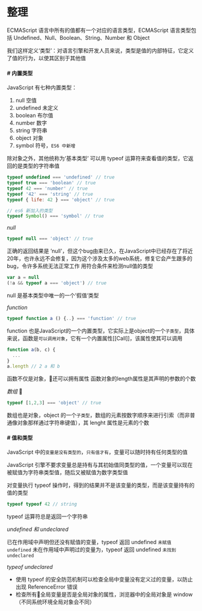 # 整理

ECMAScript 语言中所有的值都有一个对应的语言类型，ECMAScript 语言类型包括 Undefined、Null、Boolean、String、Number 和 Object

我们这样定义‘类型’：对语言引擎和开发人员来说，类型是值的内部特征，它定义了值的行为，以使其区别于其他值

#### **_#_** 内置类型

JavaScript 有七种内置类型：

1. null 空值
2. undefined 未定义
3. boolean 布尔值
4. number 数字
5. string 字符串
6. object 对象
7. symbol 符号，`ES6 中新增`

除对象之外，其他统称为‘基本类型’
可以用 typeof 运算符来查看值的类型，它返回的是类型的字符串值
```js
typeof undefined === 'undefined' // true
typeof true === 'boolean' // true
typeof 42 === 'number' // true
typeof '42' === 'string' // true
typeof { life: 42 } === 'object' // true

// es6 新加入的类型
typeof Symbol() === 'symbol' // true
```

_null_
```js
typeof null === 'object' // true
```
正确的返回结果是 ’null'，但这个bug由来已久，在JavaScript中已经存在了将近20年，也许永远不会修复，因为这个涉及太多的web系统，修复它会产生跟多的bug，令许多系统无法正常工作
用符合条件来检测null值的类型
```js
var a = null
(!a && typeof a === 'object') // true
```
null 是基本类型中唯一的一个’假值‘类型

_function_

```js
typeof function a () {..} === 'function' // true
```
function 也是JavaScript的一个内置类型，它实际上是object的一个`子类型`，具体来说，函数是`可以调用对象`，它有一个内置属性[[Call\]]，该属性使其可以调用

```js
function a(b, c) {
  ...
}
a.length // 2 a 和 b
```
函数不仅是对象，还可以拥有属性
函数对象的length属性是其声明的参数的个数

_数组_

```js
typeof [1,2,3] === 'object' // true
```
数组也是对象，object 的一个`子类型`，数组的元素按数字顺序来进行引索（而非普通像对象那样通过字符串键值），其 lenght 属性是元素的个数

#### **_#_** 值和类型

JavaScript 中的`变量是没有类型的`，`只有值才有`，变量可以随时持有任何类型的值

JavaScript 引擎不要求变量总是持有与其初始值同类型的值，一个变量可以现在被赋值为字符串类型值，随后又被赋值为数字类型值

对变量执行 typeof 操作时，得到的结果并不是该变量的类型，而是该变量持有的值的类型

```js
typeof typeof 42 // string
```
typeof 运算符总是返回一个字符串

_undefined 和 undeclared_

已在作用域中声明但还没有赋值的变量，typeof 返回 undefined `未赋值 undefined`
未在作用域中声明过的变量为，typeof 返回 undefined `未找到 undeclared`

_typeof undeclared_

- 使用 typeof 的安全防范机制可以检查全局中变量没有定义过的变量，以防止出现 ReferenceError 错误
- 检查所有全局变量是否是全局对象的属性，浏览器中的全局对象是 window（不同系统环境全局对象会不同）
